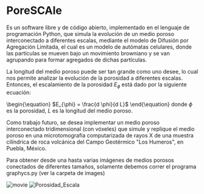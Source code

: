 # PoreSCAle

Es un software libre y de código abierto, implementado en el lenguaje de programación Python, que simula la evolución de un medio poroso interconectado a diferentes escalas, mediante el modelo de Difusión por Agregación Limitada, el cual es un modelo de autómatas celulares, donde las partículas se mueven bajo un movimiento browniano y se van agrupando para formar agregados de dichas partículas.

La longitud del medio poroso puede ser tan grande como uno desee, lo cual nos permite analizar la evolución de la porosidad a diferentes escalas. Entonces, el escalamiento de la porosidad $E_{\phi}$ está dado por la siguiente ecuación:

\begin{\equation}
$E_{\phi} = \frac{d \phi}{d L}$
\end{\equation}
donde $\phi$ es la porosidad, $L$ es la longitud del medio poroso.

Como trabajo futuro, se desea implementar un medio poroso interconectado tridimensional (con vóxeles) que simule y replique el medio poroso en una microtomografía computarizada de rayos X de una muestra cilíndrica de roca volcánica del Campo Geotérmico "Los Humeros", en Puebla, México. 

Para obtener desde una hasta varias imágenes de medios porosos conectados de diferentes tamaños, solamente debemos correr el programa graphycs.py (ver la carpeta de images)

![movie](https://user-images.githubusercontent.com/106560403/202592243-fc55628f-cce9-47b7-8515-d40f4f72ebb3.gif)
![Porosidad_Escala](https://user-images.githubusercontent.com/106560403/202599845-c7905025-c00d-4c27-adf2-f06abed064b6.png)
